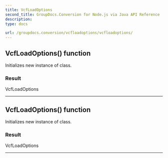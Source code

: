 ```yaml
---
title: VcfLoadOptions
second_title: GroupDocs.Conversion for Node.js via Java API Reference
description: 
type: docs

url: /groupdocs.conversion/vcfloadoptions/vcfloadoptions/
---
```


## VcfLoadOptions() function
Initializes new instance of  class.

### Result
VcfLoadOptions


---


## VcfLoadOptions() function
Initializes new instance of  class.

### Result
VcfLoadOptions


---


